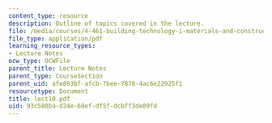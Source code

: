 ```yaml
---
content_type: resource
description: Outline of topics covered in the lecture.
file: /media/courses/4-461-building-technology-i-materials-and-construction-fall-2004/93c580bad24e68efdf5fdcbff3de89fd_lect10.pdf
file_type: application/pdf
learning_resource_types:
- Lecture Notes
ocw_type: OCWFile
parent_title: Lecture Notes
parent_type: CourseSection
parent_uid: afe893bf-afcb-7bee-7878-4ac6e22925f1
resourcetype: Document
title: lect10.pdf
uid: 93c580ba-d24e-68ef-df5f-dcbff3de89fd
---
```


